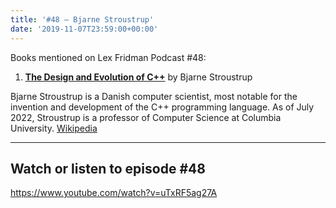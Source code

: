 ```yaml
---
title: '#48 – Bjarne Stroustrup'
date: '2019-11-07T23:59:00+00:00'
---
```


Books mentioned on Lex Fridman Podcast #48:

1. <b><a href="https://amzn.to/3Vb0SSl" target="_blank" rel="sponsored noopener noreferrer">The Design and Evolution of C++</a></b> by Bjarne Stroustrup

<!--more-->

Bjarne Stroustrup is a Danish computer scientist, most notable for the invention and development of the C++ programming language. As of July 2022, Stroustrup is a professor of Computer Science at Columbia University. <a href="https://en.wikipedia.org/wiki/Bjarne_Stroustrup" target="_blank">Wikipedia</a>

- - - - - -

## Watch or listen to episode #48

<https://www.youtube.com/watch?v=uTxRF5ag27A>